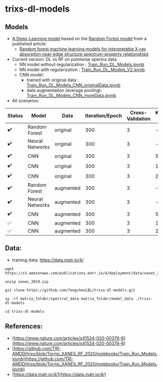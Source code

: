 # trixs-dl-models
## Models
* [A Deep-Learning model](Train_Run_DL_Models.ipynb) based on the [Random Forest model](https://github.com/TRI-AMDD/trixs/blob/Torrisi_XANES_RF_2020/notebooks/Train_Run_Models.ipynb) from a published article: 
   * [Random forest machine learning models for interpretable X-ray absorption near-edge structure spectrum-property relationships](https://www.nature.com/articles/s41524-020-00376-6)
* Current version: DL vs RF on pointwise spectra data
  * NN model without regularization : [Train_Run_DL_Models.ipynb](Train_Run_DL_Models.ipynb)
  * NN model with regularization : [Train_Run_DL_Models_V2.ipynb](Train_Run_DL_Models.ipynb)
  * CNN model:
    * trained with original data : [Train_Run_DL_Models_CNN_originalData.ipynb](Train_Run_DL_Models_CNN_originalData.ipynb)
    * data augmentation (average pooling): [Train_Run_DL_Models_CNN_moreData.ipynb](Train_Run_DL_Models_CNN_moreData.ipynb)
* All scenarios:
  
| Status                   | Model      | Data      | Iteration/Epoch | Cross-Validation | Kernel-Size | Feature Importance | Notebook |
| ------------------------ | -----------| --------- | -------------   | ---------------- | ----------- | --  | -------- |
| :heavy_check_mark: | Random Forest    | original  | 300             | 3                | -           | Yes | [done](Train_Run_DL_Models_CNN_originalData.ipynb)|
| :heavy_check_mark: | Neural Networks  | original  | 300             | 3                | -           | Yes | [done](Train_Run_DL_Models.ipynb)|
| :heavy_check_mark: | CNN              | original  | 300             | 3                | 5           | No | [done](Train_Run_DL_Models_CNN_originalData.ipynb)|
| :heavy_check_mark: | CNN              | original  | 300             | 3                | 10          | No | [done](Train_Run_DL_Models_CNN_originalData_10.ipynb)|
| :heavy_check_mark: | CNN              | original  | 300             | 3                | 20          | No | [done](Train_Run_DL_Models_CNN_originalData_20.ipynb)|
| :heavy_check_mark: | Random Forest    | augmented | 300             | 3                | -           | Yes | [done](Train_Run_DL_Models_CNN_moreData.ipyn)|
| :heavy_check_mark: | Neural Networks  | augmented | 300             | 3                | -           | Yes | [done](Train_Run_DL_Models_moreData.ipynb)|
| :heavy_check_mark: | CNN              | augmented | 300             | 3                | 5           | No | [done](Train_Run_DL_Models_CNN_moreData.ipynb)|
| :white_check_mark: | CNN              | augmented | 300             | 3                | 10          | No | [running](Train_Run_DL_Models_CNN_moreData_10.ipynb)|
| :white_check_mark: | CNN              | augmented | 300             | 3                | 20          | No | [running](Train_Run_DL_Models_CNN_moreData_20.ipynb)|


## Data:
* training data: https://data.matr.io/4/
```
wget https://s3.amazonaws.com/publications.matr.io/4/deployment/data/xanes_2019.zip

unzip xanes_2019.zip

git clone https://github.com/fengchenLBL/trixs-dl-models.git

cp -rf matrio_folder/spectral_data matrio_folder/model_data ./trixs-dl-models

cd trixs-dl-models
```
## References:
* [https://www.nature.com/articles/s41524-020-00376-6](https://www.nature.com/articles/s41524-020-00376-6)
* [https://github.com/TRI-AMDD/trixs/blob/Torrisi_XANES_RF_2020/notebooks/Train_Run_Models.ipynb](https://github.com/TRI-AMDD/trixs/blob/Torrisi_XANES_RF_2020/notebooks/Train_Run_Models.ipynb)
* [https://data.matr.io/4/](https://data.matr.io/4/)
